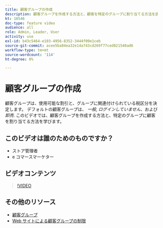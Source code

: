 ```yaml
---
title: 顧客グループの作成
description: 顧客グループを作成する方法と、顧客を特定のグループに割り当てる方法を説明します。この方法によって、使用可能な割引と、関連する税区分が決まります。
kt: 10546
doc-type: feature video
audience: all
role: Admin, Leader, User
activity: use
exl-id: b43c5464-e103-4956-8352-3444f09e1ceb
source-git-commit: acee5ba84ea32e14a743cd269f77ced821548ad6
workflow-type: tm+mt
source-wordcount: '114'
ht-degree: 0%

---
```


# 顧客グループの作成

顧客グループは、使用可能な割引と、グループに関連付けられている税区分を決定します。 デフォルトの顧客グループは、 _一般_, _ログインしていません_、および _卸売_. このビデオでは、顧客グループを作成する方法と、特定のグループに顧客を割り当てる方法を学びます。

## このビデオは誰のためのものですか？

- ストア管理者
- e コマースマーケター

## ビデオコンテンツ

>[!VIDEO](https://video.tv.adobe.com/v/343660?quality=12&learn=on)

## その他のリソース

- [顧客グループ](https://docs.magento.com/user-guide/customers/customer-groups.html)
- [Web サイトによる顧客グループの制限](https://developer.adobe.com/commerce/php/development/components/indexing/optimization/#customer-group-limitations-by-websites)
